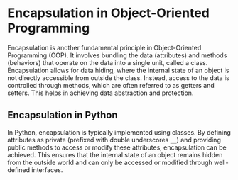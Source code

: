 # Encapsulation in Object-Oriented Programming

Encapsulation is another fundamental principle in Object-Oriented Programming (OOP). It involves bundling the data (attributes) and methods (behaviors) that operate on the data into a single unit, called a class. Encapsulation allows for data hiding, where the internal state of an object is not directly accessible from outside the class. Instead, access to the data is controlled through methods, which are often referred to as getters and setters. This helps in achieving data abstraction and protection.

## Encapsulation in Python

In Python, encapsulation is typically implemented using classes. By defining attributes as private (prefixed with double underscores `__`) and providing public methods to access or modify these attributes, encapsulation can be achieved. This ensures that the internal state of an object remains hidden from the outside world and can only be accessed or modified through well-defined interfaces.
